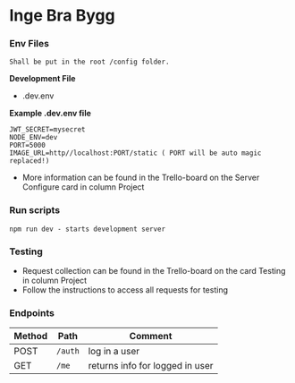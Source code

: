# Inge Bra Bygg

### Env Files
``` 
Shall be put in the root /config folder.
```
**Development File**

- .dev.env

**Example .dev.env file**
``` 
JWT_SECRET=mysecret
NODE_ENV=dev
PORT=5000
IMAGE_URL=http//localhost:PORT/static ( PORT will be auto magic replaced!)
```
- More information can be found in the Trello-board on the Server Configure card in column Project

### Run scripts
``` 
npm run dev - starts development server
```

### Testing
- Request collection can be found in the Trello-board on the card Testing in column Project
- Follow the instructions to access all requests for testing

### Endpoints

| Method  | Path    | Comment |
| ------- | ------- | ------- |
| POST    | `/auth`   | log in a user |
| GET     | `/me`     | returns info for logged in user |
